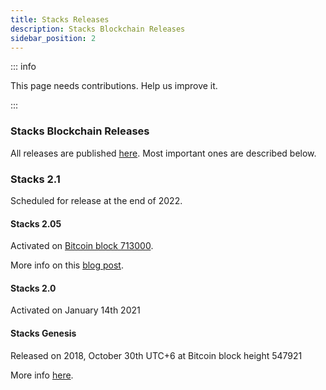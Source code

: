 ```yaml
---
title: Stacks Releases
description: Stacks Blockchain Releases
sidebar_position: 2
---
```


::: info

This page needs contributions. Help us improve it.

:::

### Stacks Blockchain Releases

All releases are published [here](https://github.com/stacks-network/stacks-blockchain/releases). Most important ones are described below.

### Stacks 2.1

Scheduled for release at the end of 2022.

#### Stacks 2.05

Activated on [Bitcoin block 713000](https://explorer.stacks.co/txid/0xece8e369310b5ff9b92ef11181ae0d2457ac0c821376d4a96c4998763e22ad04?chain=mainnet).

More info on this [blog post](https://www.stacks.org/stacks-2-05?ref=docs-website).

#### Stacks 2.0

Activated on January 14th 2021

#### Stacks Genesis

Released on 2018, October 30th UTC+6 at Bitcoin block height 547921

More info [here](https://blog.blockstack.org/the-launch-of-the-stacks-genesis-block/?ref=docs-website).

